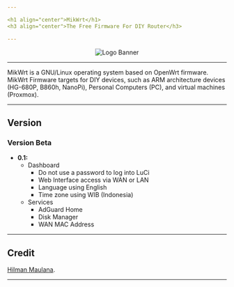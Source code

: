```yaml
---

<h1 align="center">MikWrt</h1>
<h3 align="center">The Free Firmware For DIY Router</h3>

---
```


<p align="center">
<img alt="Logo Banner" src=""/>
</p>

---

MikWrt is a GNU/Linux operating system based on OpenWrt firmware. MikWrt Firmware targets for DIY devices, such as ARM architecture devices (HG-680P, B860h, NanoPi), Personal Computers (PC), and virtual machines (Proxmox).

---

## Version
### Version Beta
* **0.1:**
   - Dashboard
     - Do not use a password to log into LuCi
     - Web Interface access via WAN or LAN
     - Language using English
     - Time zone using WIB (Indonesia)
   - Services
     - AdGuard Home
     - Disk Manager
     - WAN MAC Address

---

## Credit
[Hilman Maulana](https://github.com/animegasan).

---

